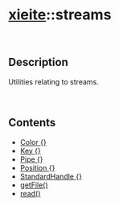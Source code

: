 # [xieite](./xieite.md)\:\:streams

&nbsp;

## Description
Utilities relating to streams.

&nbsp;

## Contents
- [Color \{\}](./namespaces/streams/color.md)
- [Key \{\}](./namespaces/streams/key.md)
- [Pipe \{\}](./namespaces/streams/pipe.md)
- [Position \{\}](./namespaces/streams/position.md)
- [StandardHandle \{\}](./namespaces/streams/standard_handle.md)
- [getFile\(\)](./namespaces/streams/get_file.md)
- [read\(\)](./namespaces/streams/read.md)
